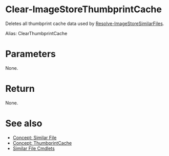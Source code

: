 # Clear-ImageStoreThumbprintCache
Deletes all thumbprint cache data used by [Resolve-ImageStoreSimilarFiles](SimilarFile/ResolveSimilarFiles.md).

Alias: ClearThumbprintCache

# Parameters
None.

# Return
None.

# See also
  * [Concept: Similar File](../../concept/SimilarFile.md)
  * [Concept: ThumbprintCache](../../concept/ThumbprintCache.md)
  * [Similar File Cmdlets](../cmdlets.md#similar-file)